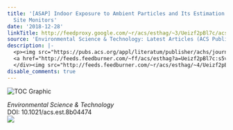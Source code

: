 ```yaml
---
title: '[ASAP] Indoor Exposure to Ambient Particles and Its Estimation Using Fixed
  Site Monitors'
date: '2018-12-28'
linkTitle: http://feedproxy.google.com/~r/acs/esthag/~3/Ueizf2pBl7c/acs.est.8b04474
source: 'Environmental Science & Technology: Latest Articles (ACS Publications)'
description: |-
  <p><img src="https://pubs.acs.org/appl/literatum/publisher/achs/journals/content/esthag/0/esthag.ahead-of-print/acs.est.8b04474/20181228/images/medium/es-2018-04474k_0001.gif" alt="TOC Graphic"/></p><div><cite>Environmental Science & Technology</cite></div><div>DOI: 10.1021/acs.est.8b04474</div><div class="feedflare">
  <a href="http://feeds.feedburner.com/~ff/acs/esthag?a=Ueizf2pBl7c:s5vFtuMtyoY:yIl2AUoC8zA"><img src="http://feeds.feedburner.com/~ff/acs/esthag?d=yIl2AUoC8zA" border="0"></img></a>
  </div><img src="http://feeds.feedburner.com/~r/acs/esthag/~4/Ueizf2pBl7c" height="1" width="1" ...
disable_comments: true
---
```

<p><img src="https://pubs.acs.org/appl/literatum/publisher/achs/journals/content/esthag/0/esthag.ahead-of-print/acs.est.8b04474/20181228/images/medium/es-2018-04474k_0001.gif" alt="TOC Graphic"/></p><div><cite>Environmental Science & Technology</cite></div><div>DOI: 10.1021/acs.est.8b04474</div><div class="feedflare">
<a href="http://feeds.feedburner.com/~ff/acs/esthag?a=Ueizf2pBl7c:s5vFtuMtyoY:yIl2AUoC8zA"><img src="http://feeds.feedburner.com/~ff/acs/esthag?d=yIl2AUoC8zA" border="0"></img></a>
</div><img src="http://feeds.feedburner.com/~r/acs/esthag/~4/Ueizf2pBl7c" height="1" width="1" ...